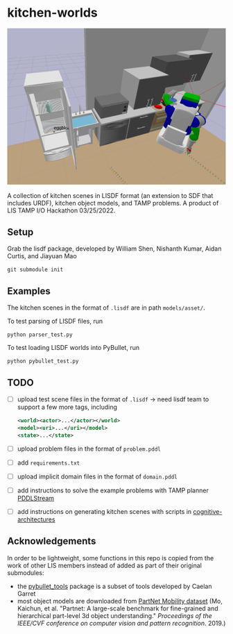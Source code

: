 # kitchen-worlds

![example kitchen scene](media/move_egg.png)

A collection of kitchen scenes in LISDF format (an extension to SDF that includes URDF), kitchen object models, and TAMP problems. A product of LIS TAMP I/O Hackathon 03/25/2022.

## Setup

Grab the lisdf package, developed by William Shen, Nishanth Kumar, Aidan Curtis, and Jiayuan Mao

```shell
git submodule init 
```

## Examples

The kitchen scenes in the format of  `.lisdf` are in path `models/asset/`.

To test parsing of LISDF files, run

```shell
python parser_test.py
```

To test loading LISDF worlds into PyBullet, run

```shell
python pybullet_test.py
```

## TODO

- [ ] upload test scene files in the format of `.lisdf` -> need lisdf team to support a few more tags, including 

  ``````xml
  <world><actor>...</actor></world>
  <model><uri>...</uri></model>
  <state>...</state>
  ``````

- [ ] upload problem files in the format of `problem.pddl`

- [ ] add `requirements.txt`

- [ ] upload implicit domain files in the format of `domain.pddl`

- [ ] add instructions to solve the example problems with TAMP planner [PDDLStream](https://github.com/caelan/pddlstream/tree/main)

- [ ] add instructions on generating kitchen scenes with scripts in [cognitive-architectures](https://github.mit.edu/ztyang/cognitive-architectures/tree/master/bullet)

## Acknowledgements

In order to be lightweight, some functions in this repo is copied from the work of other LIS members instead of added as part of their original submodules:

* the [pybullet_tools](https://github.com/caelan/pybullet-planning/tree/master/pybullet_tools) package is a subset of tools developed by Caelan Garret
* most object models are downloaded from [PartNet Mobility dataset](https://sapien.ucsd.edu/browse) (Mo, Kaichun, et al. "Partnet: A large-scale benchmark for fine-grained and hierarchical part-level 3d object understanding." *Proceedings of the IEEE/CVF conference on computer vision and pattern recognition*. 2019.)